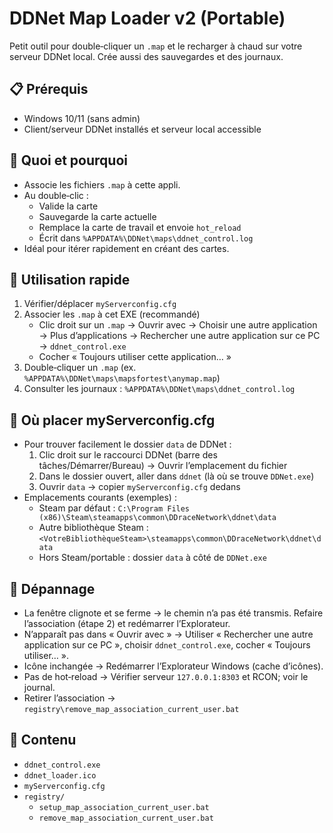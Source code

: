 # DDNet Map Loader v2 (Portable)

Petit outil pour double‑cliquer un `.map` et le recharger à chaud sur votre serveur DDNet local. Crée aussi des sauvegardes et des journaux.

## 📋 Prérequis
- Windows 10/11 (sans admin)
- Client/serveur DDNet installés et serveur local accessible

## 🤔 Quoi et pourquoi
- Associe les fichiers `.map` à cette appli.
- Au double‑clic :
  - Valide la carte
  - Sauvegarde la carte actuelle
  - Remplace la carte de travail et envoie `hot_reload`
  - Écrit dans `%APPDATA%\DDNet\maps\ddnet_control.log`
- Idéal pour itérer rapidement en créant des cartes.

## 🚀 Utilisation rapide
1) Vérifier/déplacer `myServerconfig.cfg`
2) Associer les `.map` à cet EXE (recommandé)
   - Clic droit sur un `.map` → Ouvrir avec → Choisir une autre application → Plus d’applications → Rechercher une autre application sur ce PC → `ddnet_control.exe`
   - Cocher « Toujours utiliser cette application… »
3) Double‑cliquer un `.map` (ex. `%APPDATA%\DDNet\maps\mapsfortest\anymap.map`)
4) Consulter les journaux : `%APPDATA%\DDNet\maps\ddnet_control.log`

## 📁 Où placer myServerconfig.cfg
- Pour trouver facilement le dossier `data` de DDNet :
  1) Clic droit sur le raccourci DDNet (barre des tâches/Démarrer/Bureau) → Ouvrir l’emplacement du fichier
  2) Dans le dossier ouvert, aller dans `ddnet` (là où se trouve `DDNet.exe`)
  3) Ouvrir `data` → copier `myServerconfig.cfg` dedans
- Emplacements courants (exemples) :
  - Steam par défaut : `C:\Program Files (x86)\Steam\steamapps\common\DDraceNetwork\ddnet\data`
  - Autre bibliothèque Steam : `<VotreBibliothèqueSteam>\steamapps\common\DDraceNetwork\ddnet\data`
  - Hors Steam/portable : dossier `data` à côté de `DDNet.exe`

## 🧰 Dépannage
- La fenêtre clignote et se ferme → le chemin n’a pas été transmis. Refaire l’association (étape 2) et redémarrer l’Explorateur.
- N’apparaît pas dans « Ouvrir avec » → Utiliser « Rechercher une autre application sur ce PC », choisir `ddnet_control.exe`, cocher « Toujours utiliser… ».
- Icône inchangée → Redémarrer l’Explorateur Windows (cache d’icônes).
- Pas de hot‑reload → Vérifier serveur `127.0.0.1:8303` et RCON; voir le journal.
- Retirer l’association → `registry\remove_map_association_current_user.bat`

## 📂 Contenu
- `ddnet_control.exe`
- `ddnet_loader.ico`
- `myServerconfig.cfg`
- `registry/`
  - `setup_map_association_current_user.bat`
  - `remove_map_association_current_user.bat`